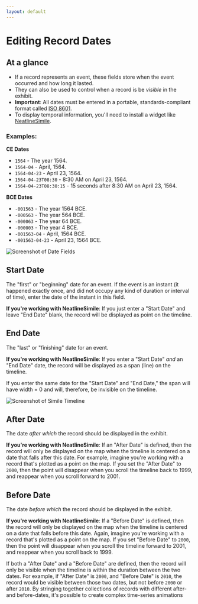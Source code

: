 ```yaml
---
layout: default
---
```

# Editing Record Dates

## At a glance

  - If a record represents an event, these fields store when the event occurred and how long it lasted.
  - They can also be used to control when a record is be _visible_ in the exhibit.
  - **Important**: All dates must be entered in a portable, standards-compliant format called [ISO 8601][iso8601].
  - To display temporal information, you'll need to install a widget like [NeatlineSimile][neatline-simile].

### Examples:

**CE Dates**

  - `1564` - The year 1564.
  - `1564-04` - April, 1564.
  - `1564-04-23` - April 23, 1564.
  - `1564-04-23T08:30` - 8:30 AM on April 23, 1564.
  - `1564-04-23T08:30:15` - 15 seconds after 8:30 AM on April 23, 1564.
  
**BCE Dates**

  - `-001563` - The year 1564 BCE.
  - `-000563` - The year 564 BCE.
  - `-000063` - The year 64 BCE.
  - `-000003` - The year 4 BCE.	
  - `-001563-04` - April, 1564 BCE.
  - `-001563-04-23` - April 23, 1564 BCE.
  
  
![Screenshot of Date Fields](http://neatline.org/wp-content/uploads/2014/01/style-dates.png)


## Start Date

The "first" or "beginning" date for an event. If the event is an instant (it happened exactly once, and did not occupy any kind of duration or interval of time), enter the date of the instant in this field.

**If you're working with NeatlineSimile**: If you just enter a "Start Date" and leave "End Date" blank, the record will be displayed as point on the timeline.

## End Date

The "last" or "finishing" date for an event.

**If you're working with NeatlineSimile**: If you enter a "Start Date" _and_ an "End Date" date, the record will be displayed as a span (line) on the timeline.

If you enter the same date for the "Start Date" and "End Date," the span will have width = 0 and will, therefore, be invisible on the timeline.

![Screenshot of Simile Timeline](http://neatline.org/wp-content/uploads/2014/01/style-similetimelineexample.png)


## After Date

The date _after which_ the record should be displayed in the exhibit.

**If you're working with NeatlineSimile**: If an "After Date" is defined, then the record will only be displayed on the map when the timeline is centered on a date that falls after this date. For example, imagine you're working with a record that's plotted as a point on the map. If you set the "After Date" to `2000`, then the point will disappear when you scroll the timeline back to 1999, and reappear when you scroll forward to 2001.

## Before Date

The date _before which_ the record should be displayed in the exhibit.

**If you're working with NeatlineSimile**: If a "Before Date" is defined, then the record will only be displayed on the map when the timeline is centered on a date that falls before this date. Again, imagine you're working with a record that's plotted as a point on the map. If you set "Before Date" to `2000`, then the point will disappear when you scroll the timeline forward to 2001, and reappear when you scroll back to 1999.

If both a "After Date" and a "Before Date" are defined, then the record will only be visible when the timeline is within the duration between the two dates. For example, if "After Date" is `2000`, and "Before Date" is `2010`, the record would be visible between those two dates, but not before `2000` or after `2010`. By stringing together collections of records with different after- and before-dates, it's possible to create complex time-series animations


[iso8601]: https://en.wikipedia.org/wiki/ISO_8601
[neatline-simile]: https://github.com/scholarslab/nl-widget-Simile
